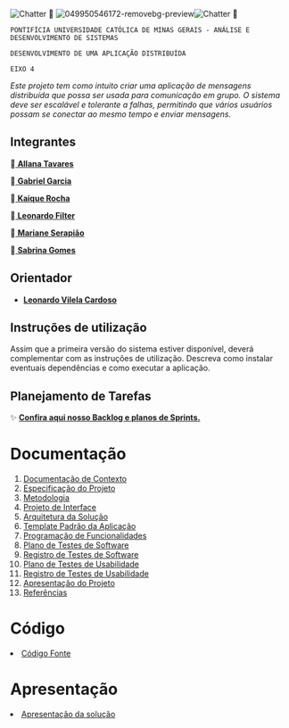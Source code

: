 ![ Chatter 💬](https://media1.giphy.com/media/PkTlPB1rYz5QVhVkE8/200w.webp?cid=ecf05e47jxlgd88dzwg21p9drb23k7hvnu4jsnqtkknx5dxt&rid=200w.webp&ct=s)
![049950546172-removebg-preview](https://user-images.githubusercontent.com/78277341/224847908-e3515606-e712-4ad8-9dbe-8df608aa8688.png)![ Chatter 💬](https://media1.giphy.com/media/PkTlPB1rYz5QVhVkE8/200w.webp?cid=ecf05e47jxlgd88dzwg21p9drb23k7hvnu4jsnqtkknx5dxt&rid=200w.webp&ct=s)


`PONTIFÍCIA UNIVERSIDADE CATÓLICA DE MINAS GERAIS - ANÁLISE E DESENVOLVIMENTO DE SISTEMAS`

`DESENVOLVIMENTO DE UMA APLICAÇÃO DISTRIBUÍDA`

`EIXO 4`

_Este projeto tem como intuito criar uma aplicação de mensagens distribuída que possa ser usada para comunicação em grupo. O sistema deve ser escalável e tolerante a falhas, permitindo que vários usuários possam se conectar ao mesmo tempo e enviar mensagens._


## Integrantes

💬<a href="https://github.com/allana-tb" target="_blank"> **Allana Tavares**</a>

💬<a href="https://github.com/Gabrie1Garcia"> **Gabriel Garcia**</a>

💬<a href="https://github.com/kaiqueRoc"> **Kaique  Rocha** </a>

💬<a href="https://github.com/leofilter"> **Leonardo Filter** </a>

💬<a href="https://github.com/Mariane03"> **Mariane Serapião** </a>

💬<a href="https://github.com/sabrinagomessilva"> **Sabrina Gomes** </a>

## Orientador 

* <a href="https://https://github.com/lvcardoso"> **Leonardo Vilela Cardoso** </a>

## Instruções de utilização

Assim que a primeira versão do sistema estiver disponível, deverá complementar com as instruções de utilização. Descreva como instalar eventuais dependências e como executar a aplicação.

## Planejamento de Tarefas

✨ <a href="https://tasks.office.com/sgapucminasbr.onmicrosoft.com/pt-BR/Home/Planner/#/plantaskboard?groupId=b2f50c33-795c-4898-b98d-8e101e9a50dc&planId=_aRpoM24dk6R1JSYpdDmnWQACBdM"> **Confira aqui nosso Backlog e planos de Sprints.**</a>

# Documentação

<ol>
<li><a href="docs/01-Documentação de Contexto.md"> Documentação de Contexto</a></li>
<li><a href="docs/02-Especificação do Projeto.md"> Especificação do Projeto</a></li>
<li><a href="docs/03-Metodologia.md"> Metodologia</a></li>
<li><a href="docs/04-Projeto de Interface.md"> Projeto de Interface</a></li>
<li><a href="docs/05-Arquitetura da Solução.md"> Arquitetura da Solução</a></li>
<li><a href="docs/06-Template Padrão da Aplicação.md"> Template Padrão da Aplicação</a></li>
<li><a href="docs/07-Programação de Funcionalidades.md"> Programação de Funcionalidades</a></li>
<li><a href="docs/08-Plano de Testes de Software.md"> Plano de Testes de Software</a></li>
<li><a href="docs/09-Registro de Testes de Software.md"> Registro de Testes de Software</a></li>
<li><a href="docs/10-Plano de Testes de Usabilidade.md"> Plano de Testes de Usabilidade</a></li>
<li><a href="docs/11-Registro de Testes de Usabilidade.md"> Registro de Testes de Usabilidade</a></li>
<li><a href="docs/12-Apresentação do Projeto.md"> Apresentação do Projeto</a></li>
<li><a href="docs/13-Referências.md"> Referências</a></li>
</ol>

# Código

<li><a href="src/README.md"> Código Fonte</a></li>

# Apresentação


<li><a href="presentation/README.md"> Apresentação da solução</a></li>

